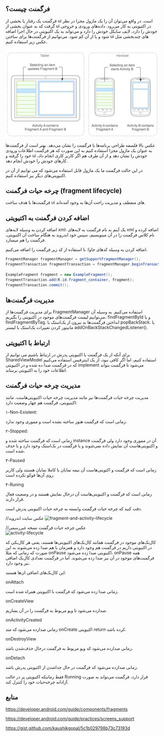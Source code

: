 فرگمنت چیست؟
---
فرگمنت یک رفتار یا بخشی از ui است. در واقع می‌توان آن را یک مازول مجزا در نظر گرفت که به عنوان بخشی از ui در اکتیویتی به کار می‌رود. داده‌های ورودی و خروجی خودش را دارد، لایف سایکل خودش را دارد و می‌تواند به یک اکتیویتی در حال اجرا اضافه شود و یا از آن کم شود.
می‌توانیم از فرگمنت‌ها برای ساختن ui های چندبخشی مثل عکس زیر استفاده کنیم.

![modular-fragment](modular-fragment.png)

  عکس بالا فلسفه طراحی برنامه‌ها با فرگمنت را نشان می‌دهد. بهتر است از فرگمنت‌ها به عنوان یک ماژول مجزا استفاده کنیم به این صورت که هر فرگمنت اطلاعات ورودی خود را گرفته و ui خودش را نشان دهد و از آن طرف هم اگر کاربر کاری انجام داد، کارهای خودش را خودش انجام دهد.

در این حالت فرگمنت ما یک ماژول قابل استفاده می‌شود که می توانیم از آن در اکتیویتی‌های
دیگر نیز استفاده کنیم.



چرخه حیات فرگمنت (fragment lifecycle)
---







فرگمنت‌‌ها با هدف ساخت ui های منعطف و مدیریت راحت‌ آن‌ها به وجود آمده‌اند.




اضافه کردن فرگمنت به اکتیویتی
---
اضافه کردن به وسیله لایه‌های xml:
یک آیتم به نام فرگمنت به لایه‌های xml اضافه کرده و نام کلاس فرگمنت را در آن مینویسیم، سپس خود اندروید به هنگام ساخت آن اکتیویتی، فرگمنت را هم میسازد.



اضافه کردن به وسیله کد‌های جاوا:
با استفاده از کد زیر فرگمنت را اضافه می‌کنیم.

```java
FragmentManager fragmentManager = getSupportFragmentManager();
FragmentTransaction fragmentTransaction = fragmentManager.beginTransaction();

ExampleFragment fragment = new ExampleFragment();
fragmentTransaction.add(R.id.fragment_container, fragment);
fragmentTransaction.commit();
``` 

مدیریت فرگمنت‌ها
---
برای مدیریت فرگمنت‌ها از FragmentManager استفاده می‌کنیم. به وسیله آن می‌توانیم لیست فرگمنت‌های موجود در اکتیویتی را بگیریم، findFragmentById و یا findFragmentByTag.
انداختن فرگمنت‌ها به بیرون از بک‌استک با popBackStack. یا مانیتور کردن تغییرات بک‌استک با لیسنر  addOnBackStackChangedListener().


ارتباط با اکتیویتی
---
برای آنکه از یک فرگمنت با اکتیویتی پدرش در ارتباط باشیم می توانیم از SharedViewModel استفاده کنیم، اما اگر کافی نبود، از یک اینترفیس استفاده می‌کنیم که در فرگمنت صدا ده شده و در اکتیویتی implement می‌شود تا فرگمنت بتواند اطلاعات خود را به اکتیویتی برساند.



مدیریت چرخه حیات فرگمنت
---
مدیریت چرخه حیات فرگمنت‌ها نیز مانند مدیریت چرخه حیات اکتیویتی‌هاست.
مانند اکیتیویتی، فرگمنت‌ هم چهار وضعیت دارد:

۱-Non-Existent:

زمانی است که فرگمنت هنوز ساخته نشده است و مموری وجود ندارد.


۲-Stopped:

زمانی است که فرگمنت ساخته شده و instance آن در مموری وجود دارد ولی فرگمنت و اکتیویتی‌هاست آن نمایش داده نمی‌شوند و یا فرگمنت در بک‌استک وجود دارد و یا حذف شده است.


۳-Paused

زمانی است که فرگمنت و اکتویتی‌هاست آن نیمه نمایان یا کاملا نمایان هستند ولی کاربر روی آن‌ها فوکو نکرده است.


۴-Runing

زمانی است که فرگمنت و اکتیویتی‌هاست آن درحال نمایش ‌هستند و در وصعیت فعال قرار دارند.


دقت کنید که چرخه حیات فرگمنت وابسته به چرخه حیات اکتیویتی پدرش است. 

//عکس سایت اندروید
![fragment-and-activity-lifecycle](activity-fragment-lifecycle.png)


//عکس چرخه حیات فرگمنت نسخه غیررسمی  
![activity-lifecycle](../activity/activitylifecycle.png)


کال‌بک‌های موجود در فرگمنت همانند کال‌بک‌های اکتیویتی‌ها هستند، یعنی هر کال‌بکی که در اکتیویتی داریم در فرگمنت‌ هم وجود دارد و همزمان با هم صدا زده می‌شوند به این صورت که زمانی که مثلا onPause  اکتیویتی صدا زده می‌شود، onPause  همه فرگمنت‌های موجود در آن نیز صدا زده می‌شوند. اما در فرگمنت تعدادی کال‌بک اضافی نیز وجود دارد. 

این کال‌بک‌های اضافی ان‌ها هستند:

onAttach

زمانی صدا زده می‌شود که فرگمنت با اکتیویتی همراه شده است.



onCreateView

صدازده می‌شود تا ویو مربوط به فرگمنت را در آن بسازیم.


onActivityCreated

زمانی صدازده می‌شود که متد onCreate اکتیویتی return کرده باشد.


onDestroyView

زمانی صدازده می‌شود که ویو مربوط به فرگمنت درحال حذف‌شدن باشد.


onDetach

زمانی صدازده می‌شود که فرگمنت در حال جداشدن از اکتیویتی پدرش باشد.


فقط زمانیکه اکتیویتی پر در حالت Running  قرار دارد، فرگمنت می‌تواند به صورت آزادانه چرخه‌حیات خود را کنترل کند.

منابع
---

https://developer.android.com/guide/components/fragments

https://developer.android.com/guide/practices/screens_support

https://gist.github.com/kaushikgopal/5c1b029798b73c73193d